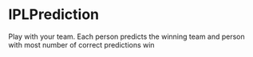 # IPLPrediction
Play with your team. Each person predicts the winning team and person with most number of correct predictions win
